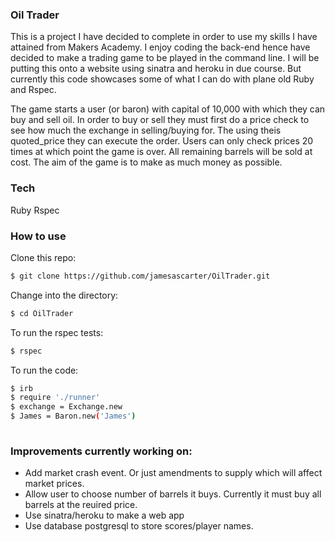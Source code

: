 ### Oil Trader

This is a project I have decided to complete in order to use my skills I have attained from Makers Academy. I enjoy coding the back-end hence have decided to make a trading game to be played in the command line. I will be putting this onto a website using sinatra and heroku in due course. But currently this code showcases some of what I can do with plane old Ruby and Rspec.

The game starts a user (or baron) with capital of 10,000 with which they can buy and sell oil. In order to buy or sell they must first do a price check to see how much the exchange in selling/buying for. The  using theis quoted_price they can execute the order. Users can only check prices 20 times at which point the game is over. All remaining barrels will be sold at cost. The aim of the game is to make as much money as possible.


### Tech

Ruby
Rspec


### How to use

Clone this repo:
```sh
$ git clone https://github.com/jamesascarter/OilTrader.git
```

Change into the directory:
```sh
$ cd OilTrader
```

To run the rspec tests:
```sh
$ rspec
```



To run the code:
```sh
$ irb
$ require './runner'
$ exchange = Exchange.new
$ James = Baron.new('James')
    
```

### Improvements currently working on:

* Add market crash event. Or just amendments to supply which will affect market prices.
* Allow user to choose number of barrels it buys. Currently it must buy all barrels at the reuired price.
* Use sinatra/heroku to make a web app
* Use database postgresql to store scores/player names.


